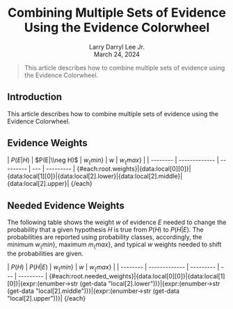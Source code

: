 <h1><center>Combining Multiple Sets of Evidence Using the Evidence Colorwheel</center></h1>
<center>Larry Darryl Lee Jr.</center>
<center>March 24, 2024</center>

> This article describes how to combine multiple sets of evidence using the Evidence Colorwheel.

## Introduction

This article describes how to combine multiple sets of evidence using the Evidence Colorwheel.

## Evidence Weights

| $P(E|H)$ | $P(E|\\neg H)$ | $w_\{min\}$ | $w$ | $w_\{max\}$ |
| -------- | ------------- | --------- | --- | --------- |
{#each:root.weights}|{data:local[0][0]}|{data:local[1][0]}|{data:local[2].lower}|{data:local[2].middle}|{data:local[2].upper}|
{/each}

## Needed Evidence Weights

The following table shows the weight $w$ of evidence $E$ needed to change the probability that a given hypothesis $H$ is true from $P(H)$ to $P(H|E)$. The probabilities are reported using probability classes, accordingly, the minimum $w_\{min\}$, maximum $m_\{max\}$, and typical $w$ weights needed to shift the probabilities are given.

| $P(H)$ | $P(H|E)$ | $w_\{min\}$ | $w$ | $w_\{max\}$ |
| -------- | ------------- | --------- | --- | --------- |
{#each:root.needed_weights}|{data:local[0][0]}|{data:local[1][0]}|{expr:(enumber->str (get-data "local[2].lower"))}|{expr:(enumber->str (get-data "local[2].middle"))}|{expr:(enumber->str (get-data "local[2].upper"))}|
{/each}